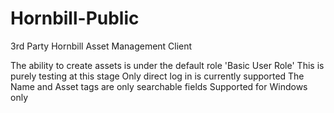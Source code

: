 # Hornbill-Public
3rd Party Hornbill Asset Management Client

The ability to create assets is under the default role 'Basic User Role' This is purely testing at this stage
Only direct log in is currently supported
The Name and Asset tags are only searchable fields
Supported for Windows only
